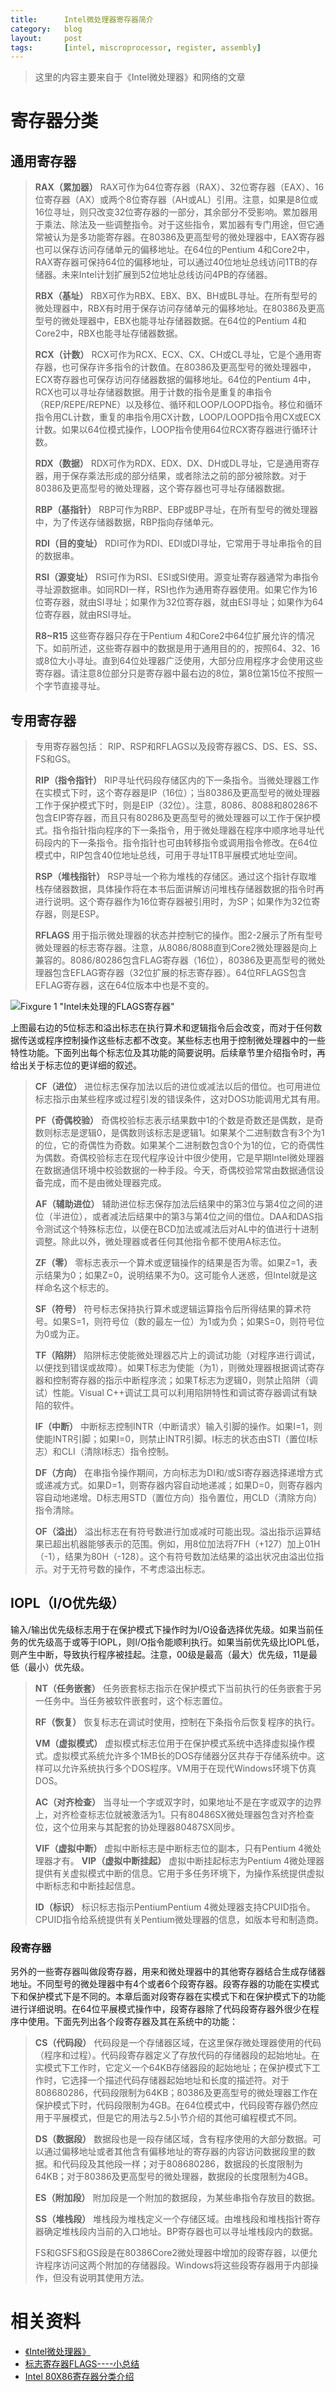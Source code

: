 ```yaml
---
title:      Intel微处理器寄存器简介
category:   blog
layout:     post
tags:       [intel, miscroprocessor, register, assembly]
---
```



>这里的内容主要来自于《Intel微处理器》和网络的文章

# 寄存器分类

## 通用寄存器

>**RAX（累加器）** RAX可作为64位寄存器（RAX）、32位寄存器（EAX）、16位寄存器（AX）或两个8位寄存器（AH或AL）引用。注意，如果是8位或16位寻址，则只改变32位寄存器的一部分，其余部分不受影响。累加器用于乘法、除法及一些调整指令。对于这些指令，累加器有专门用途，但它通常被认为是多功能寄存器。在80386及更高型号的微处理器中，EAX寄存器也可以保存访问存储单元的偏移地址。在64位的Pentium 4和Core2中，RAX寄存器可保持64位的偏移地址，可以通过40位地址总线访问1TB的存储器。未来Intel计划扩展到52位地址总线访问4PB的存储器。
>
>**RBX（基址）** RBX可作为RBX、EBX、BX、BH或BL寻址。在所有型号的微处理器中，RBX有时用于保存访问存储单元的偏移地址。在80386及更高型号的微处理器中，EBX也能寻址存储器数据。在64位的Pentium 4和Core2中，RBX也能寻址存储器数据。
>
>**RCX（计数）** RCX可作为RCX、ECX、CX、CH或CL寻址，它是个通用寄存器，也可保存许多指令的计数值。在80386及更高型号的微处理器中，ECX寄存器也可保存访问存储器数据的偏移地址。64位的Pentium 4中，RCX也可以寻址存储器数据。用于计数的指令是重复的串指令（REP/REPE/REPNE）以及移位、循环和LOOP/LOOPD指令。移位和循环指令用CL计数，重复的串指令用CX计数，LOOP/LOOPD指令用CX或ECX计数。如果以64位模式操作，LOOP指令使用64位RCX寄存器进行循环计数。
>
>**RDX（数据）** RDX可作为RDX、EDX、DX、DH或DL寻址，它是通用寄存器，用于保存乘法形成的部分结果，或者除法之前的部分被除数。对于80386及更高型号的微处理器，这个寄存器也可寻址存储器数据。
>
>**RBP（基指针）** RBP可作为RBP、EBP或BP寻址，在所有型号的微处理器中，为了传送存储器数据，RBP指向存储单元。
>
>**RDI（目的变址）** RDI可作为RDI、EDI或DI寻址，它常用于寻址串指令的目的数据串。
>
>**RSI（源变址）** RSI可作为RSI、ESI或SI使用。源变址寄存器通常为串指令寻址源数据串。如同RDI一样，RSI也作为通用寄存器使用。如果它作为16位寄存器，就由SI寻址；如果作为32位寄存器，就由ESI寻址；如果作为64位寄存器，就由RSI寻址。
>
>**R8~R15** 这些寄存器只存在于Pentium 4和Core2中64位扩展允许的情况下。如前所述，这些寄存器中的数据是用于通用目的的，按照64、32、16或8位大小寻址。直到64位处理器广泛使用，大部分应用程序才会使用这些寄存器。请注意8位部分只是寄存器中最右边的8位，第8位第15位不按照一个字节直接寻址。

## 专用寄存器

>专用寄存器包括： RIP、RSP和RFLAGS以及段寄存器CS、DS、ES、SS、FS和GS。
>
>**RIP（指令指针）** RIP寻址代码段存储区内的下一条指令。当微处理器工作在实模式下时，这个寄存器是IP（16位）；当80386及更高型号的微处理器工作于保护模式下时，则是EIP（32位）。注意，8086、8088和80286不包含EIP寄存器，而且只有80286及更高型号的微处理器可以工作于保护模式。指令指针指向程序的下一条指令，用于微处理器在程序中顺序地寻址代码段内的下一条指令。指令指针也可由转移指令或调用指令修改。在64位模式中，RIP包含40位地址总线，可用于寻址1TB平展模式地址空间。
>
>**RSP（堆栈指针）** RSP寻址一个称为堆栈的存储区。通过这个指针存取堆栈存储器数据，具体操作将在本书后面讲解访问堆栈存储器数据的指令时再进行说明。这个寄存器作为16位寄存器被引用时，为SP；如果作为32位寄存器，则是ESP。
>
>**RFLAGS** 用于指示微处理器的状态并控制它的操作。图2-2展示了所有型号微处理器的标志寄存器。注意，从8086/8088直到Core2微处理器是向上兼容的。8086/80286包含FLAG寄存器（16位），80386及更高型号的微处理器包含EFLAG寄存器（32位扩展的标志寄存器）。64位RFLAGS包含EFLAG寄存器，这在64位版本中也是不变的。

![Fixgure 1 "Intel未处理的FLAGS寄存器"][5]

上图最右边的5位标志和溢出标志在执行算术和逻辑指令后会改变，而对于任何数据传送或程序控制操作这些标志都不改变。某些标志也用于控制微处理器中的一些特性功能。下面列出每个标志位及其功能的简要说明。后续章节里介绍指令时，再给出关于标志位的更详细的叙述。

>**CF（进位）** 进位标志保存加法以后的进位或减法以后的借位。也可用进位标志指示由某些程序或过程引发的错误条件，这对DOS功能调用尤其有用。
>
>**PF（奇偶校验）** 奇偶校验标志表示结果数中1的个数是奇数还是偶数，是奇数则标志是逻辑0，是偶数则该标志是逻辑1。如果某个二进制数含有3个为1的位，它的奇偶性为奇数。如果某个二进制数包含0个为1的位，它的奇偶性为偶数。奇偶校验标志在现代程序设计中很少使用，它是早期Intel微处理器在数据通信环境中校验数据的一种手段。今天，奇偶校验常常由数据通信设备完成，而不是由微处理器完成。
>
>**AF（辅助进位）** 辅助进位标志保存加法后结果中的第3位与第4位之间的进位（半进位），或者减法后结果中的第3与第4位之间的借位。DAA和DAS指令测试这个特殊标志位，以便在BCD加法或减法后对AL中的值进行十进制调整。除此以外，微处理器或者任何其他指令都不使用A标志位。
>
>**ZF（零）** 零标志表示一个算术或逻辑操作的结果是否为零。如果Z=1，表示结果为0；如果Z=0，说明结果不为0。这可能令人迷惑，但Intel就是这样命名这个标志的。
>
>**SF（符号）** 符号标志保持执行算术或逻辑运算指令后所得结果的算术符号。如果S=1，则符号位（数的最左一位）为1或为负；如果S=0，则符号位为0或为正。
>
>**TF（陷阱）** 陷阱标志使能微处理器芯片上的调试功能（对程序进行调试，以便找到错误或故障）。如果T标志为使能（为1），则微处理器根据调试寄存器和控制寄存器的指示中断程序流；如果T标志为逻辑0，则禁止陷阱（调试）性能。Visual C++调试工具可以利用陷阱特性和调试寄存器调试有缺陷的软件。
>
>**IF（中断）** 中断标志控制INTR（中断请求）输入引脚的操作。如果I=1，则使能INTR引脚；如果I=0，则禁止INTR引脚。I标志的状态由STI（置位I标志）和CLI（清除I标志）指令控制。
>
>**DF（方向）** 在串指令操作期间，方向标志为DI和/或SI寄存器选择递增方式或递减方式。如果D=1，则寄存器内容自动地递减；如果D=0，则寄存器内容自动地递增。D标志用STD（置位方向）指令置位，用CLD（清除方向）指令清除。
>
>**OF（溢出）** 溢出标志在有符号数进行加或减时可能出现。溢出指示运算结果已超出机器能够表示的范围。例如，用8位加法将7FH（+127）加上01H（-1），结果为80H（-128）。这个有符号数加法结果的溢出状况由溢出位指示。对于无符号数的操作，不考虑溢出标志。


## IOPL（I/O优先级）

输入/输出优先级标志用于在保护模式下操作时为I/O设备选择优先级。如果当前任务的优先级高于或等于IOPL，则I/O指令能顺利执行。如果当前优先级比IOPL低，则产生中断，导致执行程序被挂起。注意，00级是最高（最大）优先级，11是最低（最小）优先级。

>**NT（任务嵌套）** 任务嵌套标志指示在保护模式下当前执行的任务嵌套于另一任务中。当任务被软件嵌套时，这个标志置位。
>
>**RF（恢复）** 恢复标志在调试时使用，控制在下条指令后恢复程序的执行。
>
>**VM（虚拟模式）** 虚拟模式标志位用于在保护模式系统中选择虚拟操作模式。虚拟模式系统允许多个1MB长的DOS存储器分区共存于存储系统中。这样可以允许系统执行多个DOS程序。VM用于在现代Windows环境下仿真DOS。
>
>**AC（对齐检查）** 当寻址一个字或双字时，如果地址不是在字或双字的边界上，对齐检查标志位就被激活为1。只有80486SX微处理器包含对齐检查位，这个位用来与其配套的协处理器80487SX同步。
>
>**VIF（虚拟中断）** 虚拟中断标志是中断标志位的副本，只有Pentium 4微处理器才有。
>**VIP（虚拟中断挂起）** 虚拟中断挂起标志为Pentium 4微处理器提供有关虚拟模式中断的信息。它用于多任务环境下，为操作系统提供虚拟中断标志和中断挂起信息。
>
>**ID（标识）** 标识标志指示PentiumPentium 4微处理器支持CPUID指令。CPUID指令给系统提供有关Pentium微处理器的信息，如版本号和制造商。

### 段寄存器

另外的一些寄存器叫做段寄存器，用来和微处理器中的其他寄存器结合生成存储器地址。不同型号的微处理器中有4个或者6个段寄存器。段寄存器的功能在实模式下和保护模式下是不同的。本章后面对段寄存器在实模式下和在保护模式下的功能进行详细说明。在64位平展模式操作中，段寄存器除了代码段寄存器外很少在程序中使用。下面先列出各个段寄存器及其在系统中的功能：

>**CS（代码段）** 代码段是一个存储器区域，在这里保存微处理器使用的代码（程序和过程）。代码段寄存器定义了存放代码的存储器段的起始地址。在实模式下工作时，它定义一个64KB存储器段的起始地址；在保护模式下工作时，它选择一个描述代码存储器起始地址和长度的描述符。对于808680286，代码段限制为64KB；80386及更高型号的微处理器工作在保护模式下时，代码段限制为4GB。在64位模式中，代码段寄存器仍然应用于平展模式，但是它的用法与2.5小节介绍的其他可编程模式不同。
>
>**DS（数据段）** 数据段也是一段存储区域，含有程序使用的大部分数据。可以通过偏移地址或者其他含有偏移地址的寄存器的内容访问数据段里的数据。和代码段及其他段一样；对于808680286，数据段的长度限制为64KB；对于80386及更高型号的微处理器，数据段的长度限制为4GB。
>
>**ES（附加段）** 附加段是一个附加的数据段，为某些串指令存放目的数据。
>
>**SS（堆栈段）** 堆栈段为堆栈定义一个存储区域。由堆栈段和堆栈指针寄存器确定堆栈段内当前的入口地址。BP寄存器也可以寻址堆栈段内的数据。
>
>FS和GSFS和GS段是在80386Core2微处理器中增加的段寄存器，以便允许程序访问这两个附加的存储器段。Windows将这些段寄存器用于内部操作，但没有说明其使用方法。

# 相关资料

* [《Intel微处理器》][1]
* [标志寄存器FLAGS----小总结][3]
* [Intel 80X86寄存器分类介绍][4]


[1]:    https://www.amazon.cn/Intel%E5%BE%AE%E5%A4%84%E7%90%86%E5%99%A8-%E5%B8%83%E9%9B%B7/dp/B003U2RZ6C
[3]:    https://blog.csdn.net/u010481185/article/details/8949844
[4]:    https://blog.chinaunix.net/uid-10014667-id-471549.html
[5]:    /image/the_intel_microprocessors_note_1_fig_1.png
